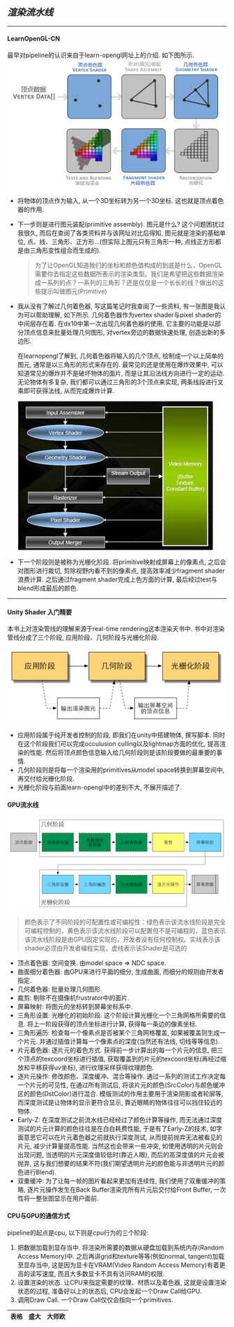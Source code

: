 ## ***渲染流水线***
---------------------------------------------------------------------------
#### **LearnOpenGL-CN**
最早对pipeline的认识来自于learn-opengl网址上的介绍. 如下图所示. 
![](pipeline.png)

- 将物体的顶点作为输入, 从一个3D坐标转为另一个3D坐标. 这也就是顶点着色器的作用. 
- 下一步则是进行图元装配(primitive assembly). 图元是什么? 这个问题困扰过我很久, 而后在查阅了各类资料并与该网址对比后得知, 图元就是渲染的基础单位, 点、线、三角形、正方形...(但实际上图元只有三角形一种, 点线正方形都是由三角形变性组合而生成的).
    > 为了让OpenGL知道我们的坐标和颜色值构成的到底是什么，OpenGL需要你去指定这些数据所表示的渲染类型。我们是希望把这些数据渲染成一系列的点？一系列的三角形？还是仅仅是一个长长的线？做出的这些提示叫做图元(Primitive)
- 我从没有了解过几何着色器, 写这篇笔记时我查阅了一些资料, 有一张图是我认为可以帮助理解, 如下所示. 几何着色器作为vertex shader与pixel shader的中间层存在着. 在dx10中第一次出现几何着色器的使用, 它主要的功能是以部分顶点信息来批量处理几何图形, 对vertex旁边的数据快速处理, 创造出新的多边形.

    在learnopengl了解到, 几何着色器将输入的几个顶点, 绘制成一个以上简单的图元, 通常是以三角形的形式来存在的. 最常见的还是使用在爆炸效果中, 可以知道常见的爆炸并不是破坏物体的面片, 而是让其沿法线方向进行一定的运动. 无论物体有多复杂, 我们都可以通过三角形的3个顶点来实现, 两条线段进行叉乘即可获得法线, 从而完成爆炸计算.

    ![](shaders.png)
- 下一个阶段则是被称为光栅化阶段. 将primitive映射成屏幕上的像素点, 之后会对图形进行裁切, 剪除视野内看不到的像素点, 提高效率减少fragment shader浪费计算. 之后通过fragment shader完成上色方面的计算, 最后经过test与blend形成最后的颜色.
---------------------------------------------------------------------------
#### **Unity Shader 入门精要**
本书上对渲染管线的理解来源于real-time rendering这本渲染天书中. 书中对渲染管线分成了三个阶段, 应用阶段、几何阶段与光栅化阶段.

![](pipeline2.png)
- 应用阶段属于纯开发者控制的阶段, 即我们在unity中搭建物体, 撰写脚本. 同时在这个阶段我们可以完成occulusion culling以及lightmap方面的优化, 提高渲染的性能. 然后将顶点颜色信息输入给几何阶段则是该阶段要做的最重要的事情.
- 几何阶段则是将每一个渲染用的primitives从model space转换到屏幕空间中, 再交付给光栅化阶段.
- 光栅化阶段与前面learn-opengl中的差别不大, 不展开描述了.

#### **GPU流水线**
![](GPU流水线.png)
> 颜色表示了不同阶段的可配置性或可编程性：绿色表示该流水线阶段是完全可编程控制的，黄色表示该流水线阶段可以配置但不是可编程的，蓝色表示该流水线阶段是由GPU固定实现的，开发者没有任何控制权。实线表示该shader必须由开发者编程实现，虚线表示该Shader是可选的
- 顶点着色器: 空间变换. 由model space => NDC space.
- 曲面细分着色器: 由GPU来进行平面的细分, 生成曲面, 而细分的规则由开发者指定.
- 几何着色器: 批量处理几何图形.
- 裁剪: 剔除不在摄像机frustrator中的面片.
- 屏幕映射: 将图元的坐标转到屏幕坐标系中.
- 三角形设置: 光栅化的初始阶段. 这个阶段计算光栅化一个三角网格所需要的信息. 将上一阶段获得的顶点坐标进行计算, 获得每一条边的像素坐标.
- 三角形遍历: 检查每一个像素点是否被某个三角网格覆盖, 如果被覆盖则生成一个片元. 并通过插值计算每一个像素点的深度(当然还有法线, 切线等等信息).
- 片元着色器: 逐片元的着色方式. 获得前一步计算出的每一个片元的信息, 把三个顶点的texcoord坐标进行插值, 获取覆盖到的片元的texcoord坐标(再经过缩放和平移获得uv坐标), 进行纹理采样获得纹理颜色.
- 逐片元操作: 修改颜色、深度缓冲、混合等操作. 通过一系列的测试工作决定每一个片元的可见性, 在通过所有测试后, 将该片元的颜色(SrcColor)与颜色缓冲区的颜色(DstColor)进行混合. 模版测试的作用主要用于渲染阴影或者轮廓等, 而深度测试是让物体的显示更符合显示, 靠近眼睛的物体往往可以挡住较远的物体.
- Early-Z: 在深度测试之前流水线已经经过了颜色计算等操作, 而无法通过深度测试的片元计算的颜色往往是在白白耗费性能, 于是有了Early-Z的技术, 如字面意思它可以在片元着色器之前就执行深度测试, 从而提前抛弃无法被看见的片元, 减少计算量提高性能. 当然这也会带来一些冲突, 如使用透明的片元则会出现问题, 当透明的片元深度值较低时(靠近人眼), 而后的高深度值的片元会被抛弃, 这与我们想要的结果不符(我们期望透明片元的颜色能与非透明片元的颜色进行Blend).
- 双重缓冲: 为了让每一帧的图片看起来更加有连续性, 我们使用了双重缓冲的策略, 逐片元操作发生在Back Buffer渲染完所有片元后交付给Front Buffer, 一次性将一整张图显示在用户面前.

#### **CPU与GPU的通信方式**
pipeline的起点是cpu, 以下则是cpu行为的三个阶段:
1. 把数据加载到显存当中. 将渲染所需要的数据从硬盘加载到系统内存(Random Access Memory)中. 之后再讲grid和texture等等(例如normal, tangent)加载至显存当中, 这是因为显卡在VRAM(Video Random Access Memory)有着更高的读写速度, 而且大多数显卡不具有访问RAM的权限.
2. 设置渲染的状态. 让CPU来指定需要的纹理、材质以及着色器, 这就是设置渲染状态的过程, 准备好以上的状态后, CPU会发起一个Draw Call给GPU.
3. 调用Draw Call. 一个Draw Call仅仅会指向一个primitives.

|表格 |盛大 |大师欧
|---------|----|---|
